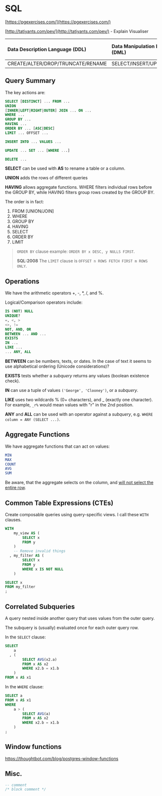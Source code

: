 # SQL

[https://pgexercises.com/](https://pgexercises.com/)

[http://tatiyants.com/pev/](http://tatiyants.com/pev/) - Explain Visualiser



| Data Description Language \(DDL\) | Data Manipulation Language \(DML\) | Data Control Language \(DCL\) | Transaction Control Language \(TCL\) |
| :--- | :--- | :--- | :--- |
| CREATE/ALTER/DROP/TRUNCATE/RENAME | SELECT/INSERT/UPDATE/DELETE | GRANT/REVOKE | BEGIN/COMMIT/ROLLBACK/SAVEPOINT |

## Query Summary

The key actions are:

```SQL
SELECT [DISTINCT] ... FROM ...
UNION
[INNER|LEFT|RIGHT|OUTER] JOIN ... ON ...
WHERE ...
GROUP BY ...
HAVING ...
ORDER BY ... [ASC|DESC]
LIMIT ... OFFSET ...

INSERT INTO ... VALUES ...

UPDATE ... SET ... [WHERE ...]

DELETE ...
```

**SELECT** can be used with **AS** to rename a table or a column.

**UNION** adds the rows of different queries

**HAVING** allows aggregate functions. WHERE filters individual rows before the GROUP BY, while HAVING filters group rows created by the GROUP BY.

The order is in fact:

1. FROM \[UNION/JOIN\]
2. WHERE
3. GROUP BY
4. HAVING
5. SELECT
6. ORDER BY
7. LIMIT

> `ORDER BY` clause example: `ORDER BY x DESC, y NULLS FIRST`.
>
> **SQL:2008** The `LIMIT` clause is `OFFSET n ROWS FETCH FIRST m ROWS ONLY`.

## Operations

We have the arithmetic operators +, -, \*, /, and %.

Logical/Comparison operators include:

```SQL
IS (NOT) NULL
UNIQUE?
=, <, >
<>, !=
NOT, AND, OR
BETWEEN ... AND ...
EXISTS
IN ...
LIKE ...
... ANY, ALL
```

**BETWEEN** can be numbers, texts, or dates. In the case of text it seems to use alphabetical ordering \(Unicode considerations\)?

**EXISTS** tests whether a _subquery_ returns any values \(boolean existence check\).

**IN** can use a tuple of values `('George', 'Clooney')`, or a _subquery_.

**LIKE** uses two wildcards % \(0+ characters\), and \_ \(exactly one character\). For example, `_r%` would mean values with "r" in the 2nd position.

**ANY** and **ALL** can be used with an operator against a _subquery_, e.g. `WHERE column = ANY (SELECT ...)`.

## Aggregate Functions

We have aggregate functions that can act on values:

```SQL
MIN
MAX
COUNT
AVG
SUM
```

Be aware, that the aggregate selects on the column, and [will not select the entire row](https://bernardoamc.github.io/sql/2015/05/04/group-by-non-aggregate-columns/).

## Common Table Expressions (CTEs)

Create composable queries using query-specific views. I call these `WITH` clauses.

```SQL
WITH
    my_view AS (
        SELECT x
        FROM y
    )
    -- Remove invalid things
  , my_filter AS (
        SELECT x
        FROM y
        WHERE x IS NOT NULL
    )

SELECT x
FROM my_filter
;
```

## Correlated Subqueries

A query nested inside another query that uses values from the outer query.

The subquery is (usually) evaluated once for each outer query row.

In the `SELECT` clause:

```SQL
SELECT
    a
  , (
        SELECT AVG(x2.a)
        FROM x AS x2
        WHERE x2.b = x1.b
    )
FROM x AS x1
```

In the `WHERE` clause:

```SQL
SELECT a
FROM x AS x1
WHERE
    a > (
        SELECT AVG(a)
        FROM x AS x2
        WHERE x2.b = x1.b
    )
;
```

## Window functions

https://thoughtbot.com/blog/postgres-window-functions

## Misc.

```SQL
-- comment
/* block comment */
```



